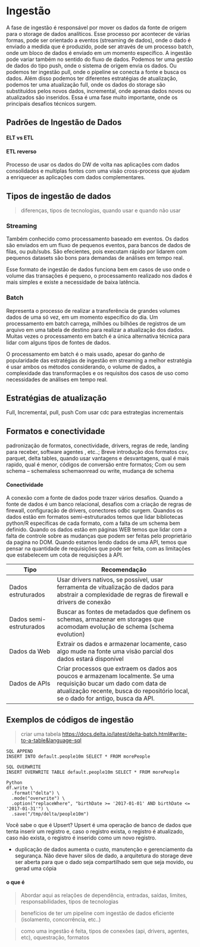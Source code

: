 # Ingestão
A fase de ingestão é responsável por mover os dados da fonte de origem para o storage de dados analíticos. Esse processo por acontecer de várias formas, pode ser orientado a eventos (streaming de dados), onde o dado é enviado a medida que é produzido, pode ser através de um processo batch, onde um bloco de dados é enviado em um momento específico. A ingestão pode variar também no sentido do fluxo de dados. Podemos ter uma gestão de dados do tipo push, onde o sistema de origem envia os dados. Ou podemos ter ingestão pull, onde o pipeline se conecta a fonte e busca os dados. Além disso podemos ter diferentes estratégias de atualização, podemos ter uma atualização full, onde os dados do storage são substituídos pelos novos dados, incremental, onde apenas dados novos ou atualizados são inseridos. Essa é uma fase muito importante, onde os principais desafios técnicos surgem.


## Padrões de Ingestão de Dados
#### ELT vs ETL
#### ETL reverso
Processo de usar os dados do DW de volta nas aplicações com dados consolidados e multiplas fontes com uma visão cross-process que ajudam a enriquecer as aplicações com dados complementares.



## Tipos de ingestão de dados
> diferenças, tipos de tecnologias, quando usar e quando não usar

### Streaming
Também conhecido como processamento baseado em eventos. Os dados são enviados em um fluxo de pequenos eventos, para bancos de dados de filas, ou pub/subs. São efecientes, pois executam rápido por lidarem com pequenos datasets são bons para demandas de análises em tempo real.

Esse formato de ingestão de dados funciona bem em casos de uso onde o volume das transações é pequeno, o processamento realizado nos dados é mais simples e existe a necessidade de baixa latência.

### Batch
Representa o processo de realizar a transferência de grandes volumes dados de uma só vez, em um momento específico do dia. Um processamento em batch carrega, milhões ou bilhões de registros de um arquivo em uma tabela de destino para realizar a atualização dos dados. Muitas vezes o processamento em batch é a única alternativa técnica para lidar com alguns tipos de fontes de dados.

O processamento em batch é o mais usado, apesar do ganho de popularidade das estratégias de ingestão em streaming a melhor estratégia é usar ambos os métodos considerando, o volume de dados, a complexidade das transformações e os requisitos dos casos de uso como necessidades de análises em tempo real.



## Estratégias de atualização
Full, Incremental, pull, push
Com usar cdc para estrategias incrementais


## Formatos e conectividade
padronização de formatos, conectividade, drivers, regras de rede, landing para receber, software agentes , etc..; 
Breve introdução dos formatos csv, parquet, delta tables, quando usar vantagens e desvantagens, qual é mais rapido, qual é menor, códigos de conversão entre formatos; Com ou sem schema – schemaless schemaonread ou write, mudança de schema

#### Conectividade
A conexão com a fonte de dados pode trazer vários desafios. Quando a fonte de dados é um banco relacional, desafios com a criação de regras de firewall, configuração de drivers, conectores odbc surgem. Quandos os dados estão em formatos semi-estruturados temos que lidar bibliotecas python/R específicas de cada formato, com a falta de um schema bem definido. Quando os dados estão em páginas WEB temos que lidar com a falta de controle sobre as mudanças que podem ser feitas pelo proprietário da pagina no DOM. Quando estamos lendo dados de uma API, temos que pensar na quantidade de requisições que pode ser feita, com as limitações que estabelecem um cota de requisições à API.

Tipo | Recomendação
---- | ------------
Dados estruturados | Usar drivers nativos, se possível, usar ferramenta de vitualização de dados para abstrair a complexidade de regras de firewall e drivers de conexão
Dados semi-estruturados | Buscar as fontes de metadados que definem os schemas, armazenar em storages que acomodam evolução de schema (schema evolution)
Dados da Web | Extrair os dados e armazenar locamente, caso algo mude na fonte uma visão parcial dos dados estará disponível
Dados de APIs | Criar processos que extraem os dados aos poucos e armazenam localmente. Se uma requisição bucar um dado com data de atualização recente, busca do repositório local, se o dado for antigo, busca da API.




## Exemplos de códigos de ingestão
> criar uma tabela
https://docs.delta.io/latest/delta-batch.html#write-to-a-table&language-sql

```
SQL APPEND
INSERT INTO default.people10m SELECT * FROM morePeople

SQL OVERWRITE
INSERT OVERWRITE TABLE default.people10m SELECT * FROM morePeople

Python
df.write \
  .format("delta") \
  .mode("overwrite") \
  .option("replaceWhere", "birthDate >= '2017-01-01' AND birthDate <= '2017-01-31'") \
  .save("/tmp/delta/people10m")
```

Você sabe o que é Upsert? Upsert é uma operação de banco de dados que tenta inserir um registro e, caso o registro exista, o registro é atualizado, caso não exista, o registro é inserido como um novo registro.


- duplicação de dados aumenta o custo, manutenção e gerenciamento da segurança. Não deve haver silos de dado, a arquitetura do storage deve ser aberta para que o dado seja compartilhado sem que seja movido, ou gerad uma cópia



#### o que é
> Abordar aqui as relações de dependência, entradas, saídas, limites, responsabilidades, tipos de tecnologias

> benefícios de ter um pipeline com ingestão de dados eficiente (isolamento, concorrência, etc..)

> como uma ingestão é feita, tipos de conexões (api, drivers, agentes, etc), oquestração, formatos





